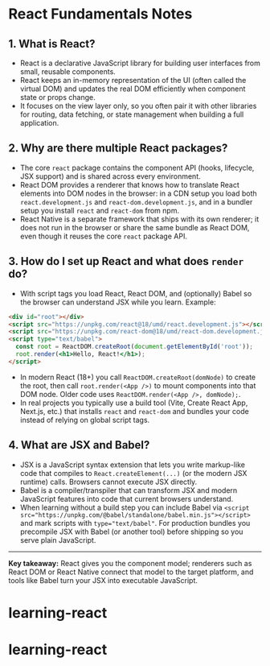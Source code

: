 # React Fundamentals Notes

## 1. What is React?
- React is a declarative JavaScript library for building user interfaces from small, reusable components.
- React keeps an in-memory representation of the UI (often called the virtual DOM) and updates the real DOM efficiently when component state or props change.
- It focuses on the view layer only, so you often pair it with other libraries for routing, data fetching, or state management when building a full application.

## 2. Why are there multiple React packages?
- The core `react` package contains the component API (hooks, lifecycle, JSX support) and is shared across every environment.
- React DOM provides a renderer that knows how to translate React elements into DOM nodes in the browser: in a CDN setup you load both `react.development.js` and `react-dom.development.js`, and in a bundler setup you install `react` and `react-dom` from npm.
- React Native is a separate framework that ships with its own renderer; it does not run in the browser or share the same bundle as React DOM, even though it reuses the core `react` package API.

## 3. How do I set up React and what does `render` do?
- With script tags you load React, React DOM, and (optionally) Babel so the browser can understand JSX while you learn. Example:

```html
<div id="root"></div>
<script src="https://unpkg.com/react@18/umd/react.development.js"></script>
<script src="https://unpkg.com/react-dom@18/umd/react-dom.development.js"></script>
<script type="text/babel">
  const root = ReactDOM.createRoot(document.getElementById('root'));
  root.render(<h1>Hello, React!</h1>);
</script>
```
- In modern React (18+) you call `ReactDOM.createRoot(domNode)` to create the root, then call `root.render(<App />)` to mount components into that DOM node. Older code uses `ReactDOM.render(<App />, domNode);`.
- In real projects you typically use a build tool (Vite, Create React App, Next.js, etc.) that installs `react` and `react-dom` and bundles your code instead of relying on global script tags.

## 4. What are JSX and Babel?
- JSX is a JavaScript syntax extension that lets you write markup-like code that compiles to `React.createElement(...)` (or the modern JSX runtime) calls. Browsers cannot execute JSX directly.
- Babel is a compiler/transpiler that can transform JSX and modern JavaScript features into code that current browsers understand.
- When learning without a build step you can include Babel via `<script src="https://unpkg.com/@babel/standalone/babel.min.js"></script>` and mark scripts with `type="text/babel"`. For production bundles you precompile JSX with Babel (or another tool) before shipping so you serve plain JavaScript.

---

**Key takeaway:** React gives you the component model; renderers such as React DOM or React Native connect that model to the target platform, and tools like Babel turn your JSX into executable JavaScript.
# learning-react
# learning-react
